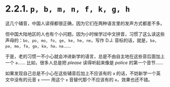 # 2.2.1. `p, b, m, n, f, k, g, h`

这几个辅音，中国人读得都很正确，因为它们在两种语言里的发声方式都差不多。

但中国大陆地区的人也有个小问题。因为小时候学过中文拼音，习惯了这么读这些声母的：`bo, po, mo, fo, ge, ke, he, ne`，写作 D.J. 音标的话，就是，`bə, pə, mə, fə, gə, kə, hə，nə`……

于是，老的习惯一不小心就会冲进新学的语言，总是不由自主地在这些音后面加上一个 `ə`…… 比如，很多人总是把 *please* <span class="speak-word-inline" data-audio-uk="/audios/please-uk.mp3" data-audio-us="/audios/please-us.mp3"></span>读得听起来像是 *police* <span class="speak-word-inline" data-audio-uk="/audios/police-uk.mp3" data-audio-us="/audios/police-us.mp3"></span>的第一个音节……

如果发现自己总是不小心在这些辅音后加上不应该有的 `ə` 的话，不妨新学一个英文中没有的元音 `ɤ` <span class="speak-word-inline" data-audio-uk="/audios/ɤ-Close-mid_back_unrounded_vowel.ogg.mp3"></span> —— 用这个 `ɤ`  音替代那个不应该有的 `ə`，效果也还不错。